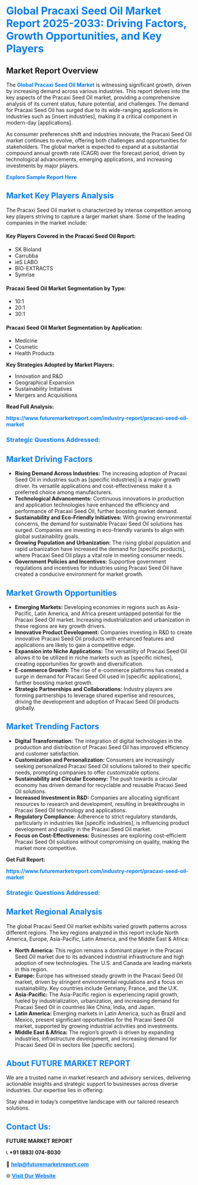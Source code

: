 <h1 style="color: #007BFF;">Global Pracaxi Seed Oil Market Report 2025-2033: Driving Factors, Growth Opportunities, and Key Players</h1>

<section id="overview">
<h2>Market Report Overview</h2>
<p>The <a href="https://www.futuremarketreport.com/industry-report/pracaxi-seed-oil-market" style="color: #007BFF; text-decoration: none;"><strong>Global Pracaxi Seed Oil Market</strong></a> is witnessing significant growth, driven by increasing demand across various industries. This report delves into the key aspects of the Pracaxi Seed Oil market, providing a comprehensive analysis of its current status, future potential, and challenges. The demand for Pracaxi Seed Oil has surged due to its wide-ranging applications in industries such as [insert industries], making it a critical component in modern-day [applications].</p>
<p>As consumer preferences shift and industries innovate, the Pracaxi Seed Oil market continues to evolve, offering both challenges and opportunities for stakeholders. The global market is expected to expand at a substantial compound annual growth rate (CAGR) over the forecast period, driven by technological advancements, emerging applications, and increasing investments by major players.</p>
</section>

<section id="overview">
<p><a href="https://www.futuremarketreport.com/request-sample/reportId=36711" style="color: #007BFF; text-decoration: none;"><strong>Explore Sample Report Here</strong></a></p>
</section>

<section id="key-players">
<h2 style="color: #007BFF;">Market Key Players Analysis</h2>
<p>The Pracaxi Seed Oil market is characterized by intense competition among key players striving to capture a larger market share. Some of the leading companies in the market include:</p>
<h4>Key Players Covered in the Pracaxi Seed Oil Report:</h4>
<ul><li>SK Bioland</li><li>Carrubba</li><li>ieS LABO</li><li>BIO-EXTRACTS</li><li>Symrise</li></ul>
<h4>Pracaxi Seed Oil Market Segmentation by Type:</h4>
<ul><li>10:1</li><li>20:1</li><li>30:1</li></ul>

<h4>Pracaxi Seed Oil Market Segmentation by Application:</h4>
<ul><li>Medicine</li><li>Cosmetic</li><li>Health Products</li></ul>
<p><strong>Key Strategies Adopted by Market Players:</strong></p>
<ul>
<li>Innovation and R&D</li>
<li>Geographical Expansion</li>
<li>Sustainability Initiatives</li>
<li>Mergers and Acquisitions</li>
</ul>
</section>

<section>
<p><strong>Read Full Analysis: </strong></p><a href="https://www.futuremarketreport.com/industry-report/pracaxi-seed-oil-market" style="color: #007BFF; text-decoration: none;"><strong>https://www.futuremarketreport.com/industry-report/pracaxi-seed-oil-market</strong></a>
<h3 style="color: #007BFF;">Strategic Questions Addressed:</h3>
</section>

<section id="driving-factors">
<h2 style="color: #007BFF;">Market Driving Factors</h2>
<ul>
<li><strong>Rising Demand Across Industries:</strong> The increasing adoption of Pracaxi Seed Oil in industries such as [specific industries] is a major growth driver. Its versatile applications and cost-effectiveness make it a preferred choice among manufacturers.</li>
<li><strong>Technological Advancements:</strong> Continuous innovations in production and application technologies have enhanced the efficiency and performance of Pracaxi Seed Oil, further boosting market demand.</li>
<li><strong>Sustainability and Eco-Friendly Initiatives:</strong> With growing environmental concerns, the demand for sustainable Pracaxi Seed Oil solutions has surged. Companies are investing in eco-friendly variants to align with global sustainability goals.</li>
<li><strong>Growing Population and Urbanization:</strong> The rising global population and rapid urbanization have increased the demand for [specific products], where Pracaxi Seed Oil plays a vital role in meeting consumer needs.</li>
<li><strong>Government Policies and Incentives:</strong> Supportive government regulations and incentives for industries using Pracaxi Seed Oil have created a conducive environment for market growth.</li>
</ul>
</section>

<section id="growth-opportunities">
<h2 style="color: #007BFF;">Market Growth Opportunities</h2>
<ul>
<li><strong>Emerging Markets:</strong> Developing economies in regions such as Asia-Pacific, Latin America, and Africa present untapped potential for the Pracaxi Seed Oil market. Increasing industrialization and urbanization in these regions are key growth drivers.</li>
<li><strong>Innovative Product Development:</strong> Companies investing in R&D to create innovative Pracaxi Seed Oil products with enhanced features and applications are likely to gain a competitive edge.</li>
<li><strong>Expansion into Niche Applications:</strong> The versatility of Pracaxi Seed Oil allows it to be utilized in niche markets such as [specific niches], creating opportunities for growth and diversification.</li>
<li><strong>E-commerce Growth:</strong> The rise of e-commerce platforms has created a surge in demand for Pracaxi Seed Oil used in [specific applications], further boosting market growth.</li>
<li><strong>Strategic Partnerships and Collaborations:</strong> Industry players are forming partnerships to leverage shared expertise and resources, driving the development and adoption of Pracaxi Seed Oil products globally.</li>
</ul>
</section>

<section id="trending-factors">
<h2 style="color: #007BFF;">Market Trending Factors</h2>
<ul>
<li><strong>Digital Transformation:</strong> The integration of digital technologies in the production and distribution of Pracaxi Seed Oil has improved efficiency and customer satisfaction.</li>
<li><strong>Customization and Personalization:</strong> Consumers are increasingly seeking personalized Pracaxi Seed Oil solutions tailored to their specific needs, prompting companies to offer customizable options.</li>
<li><strong>Sustainability and Circular Economy:</strong> The push towards a circular economy has driven demand for recyclable and reusable Pracaxi Seed Oil solutions.</li>
<li><strong>Increased Investment in R&D:</strong> Companies are allocating significant resources to research and development, resulting in breakthroughs in Pracaxi Seed Oil technology and applications.</li>
<li><strong>Regulatory Compliance:</strong> Adherence to strict regulatory standards, particularly in industries like [specific industries], is influencing product development and quality in the Pracaxi Seed Oil market.</li>
<li><strong>Focus on Cost-Effectiveness:</strong> Businesses are exploring cost-efficient Pracaxi Seed Oil solutions without compromising on quality, making the market more competitive.</li>
</ul>
</section>

<section>
<p><strong>Get Full Report: </strong></p><a href="https://www.futuremarketreport.com/industry-report/pracaxi-seed-oil-market" style="color: #007BFF; text-decoration: none;"><strong>https://www.futuremarketreport.com/industry-report/pracaxi-seed-oil-market</strong></a>
<h3 style="color: #007BFF;">Strategic Questions Addressed:</h3>
</section>


<section id="regional-analysis">
<h2 style="color: #007BFF;">Market Regional Analysis</h2>
<p>The global Pracaxi Seed Oil market exhibits varied growth patterns across different regions. The key regions analyzed in this report include North America, Europe, Asia-Pacific, Latin America, and the Middle East & Africa:</p>
<ul>
<li><strong>North America:</strong> This region remains a dominant player in the Pracaxi Seed Oil market due to its advanced industrial infrastructure and high adoption of new technologies. The U.S. and Canada are leading markets in this region.</li>
<li><strong>Europe:</strong> Europe has witnessed steady growth in the Pracaxi Seed Oil market, driven by stringent environmental regulations and a focus on sustainability. Key countries include Germany, France, and the U.K.</li>
<li><strong>Asia-Pacific:</strong> The Asia-Pacific region is experiencing rapid growth, fueled by industrialization, urbanization, and increasing demand for Pracaxi Seed Oil in countries like China, India, and Japan.</li>
<li><strong>Latin America:</strong> Emerging markets in Latin America, such as Brazil and Mexico, present significant opportunities for the Pracaxi Seed Oil market, supported by growing industrial activities and investments.</li>
<li><strong>Middle East & Africa:</strong> The region’s growth is driven by expanding industries, infrastructure development, and increasing demand for Pracaxi Seed Oil in sectors like [specific sectors].</li>
</ul>
</section>

<footer>
<h2 style="color: #007BFF;">About FUTURE MARKET REPORT</h2>
<p>We are a trusted name in market research and advisory services, delivering actionable insights and strategic support to businesses across diverse industries. Our expertise lies in offering:</p>

<p>Stay ahead in today’s competitive landscape with our tailored research solutions.</p>

<h2 style="color: #007BFF;">Contact Us:</h2>
<p><strong>FUTURE MARKET REPORT</strong></p>
<p>📞 <strong>+91 (883) 074-8030</strong></p>
<p>📧 <strong><a href="mailto:help@futuremarketreport.com" style="color: #007BFF;">help@futuremarketreport.com</a></strong></p>
<p>🌐 <strong><a href="https://www.futuremarketreport.com/" style="color: #007BFF;">Visit Our Website</a></strong></p>
</footer>